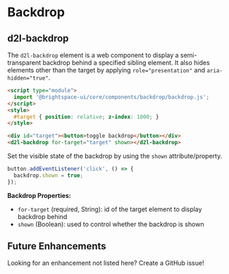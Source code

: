 # Backdrop

## d2l-backdrop

The `d2l-backdrop` element is a web component to display a semi-transparent backdrop behind a specified sibling element. It also hides elements other than the target by applying `role="presentation"` and `aria-hidden="true"`.

```html
<script type="module">
  import '@brightspace-ui/core/components/backdrop/backdrop.js';
</script>
<style>
  #target { position: relative; z-index: 1000; }
</style>

<div id="target"><button>toggle backdrop</button></div>
<d2l-backdrop for-target="target" shown></d2l-backdrop>
```

Set the visible state of the backdrop by using the `shown` attribute/property.

```javascript
button.addEventListener('click', () => {
  backdrop.shown = true;
});
```

**Backdrop Properties:**

- `for-target` (required, String): id of the target element to display backdrop behind
- `shown` (Boolean): used to control whether the backdrop is shown

## Future Enhancements

Looking for an enhancement not listed here? Create a GitHub issue!
